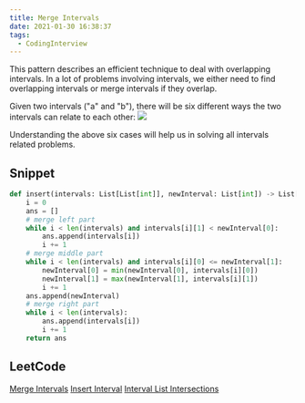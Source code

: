 ```yaml
---
title: Merge Intervals
date: 2021-01-30 16:38:37
tags:
  - CodingInterview
---
```

This pattern describes an efficient technique to deal with overlapping intervals. In a lot of problems involving intervals, we either need to find overlapping intervals or merge intervals if they overlap.

Given two intervals ("a" and "b"), there will be six different ways the two intervals can relate to each other:
![](https://raw.githubusercontent.com/necusjz/mPOST/master/CodingInterview/educative/03.png)

Understanding the above six cases will help us in solving all intervals related problems.

## Snippet
```python
def insert(intervals: List[List[int]], newInterval: List[int]) -> List[List[int]]:
    i = 0
    ans = []
    # merge left part
    while i < len(intervals) and intervals[i][1] < newInterval[0]:
        ans.append(intervals[i])
        i += 1
    # merge middle part
    while i < len(intervals) and intervals[i][0] <= newInterval[1]:
        newInterval[0] = min(newInterval[0], intervals[i][0])
        newInterval[1] = max(newInterval[1], intervals[i][1])
        i += 1
    ans.append(newInterval)
    # merge right part
    while i < len(intervals):
        ans.append(intervals[i])
        i += 1
    return ans
```

## LeetCode
[Merge Intervals](https://leetcode.com/problems/merge-intervals/)
[Insert Interval](https://leetcode.com/problems/insert-interval/)
[Interval List Intersections](https://leetcode.com/problems/interval-list-intersections/)
